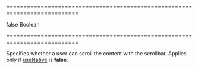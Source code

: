 ===========================================================================
<!--default-->false<!--/default-->
<!--type-->Boolean<!--/type-->
===========================================================================

<!--shortDescription-->
Specifies whether a user can scroll the content with the scrollbar. Applies only if [useNative]({basewidgetpath}/Configuration/scrolling/#useNative) is **false**.
<!--/shortDescription-->

<!--fullDescription-->

<!--/fullDescription-->